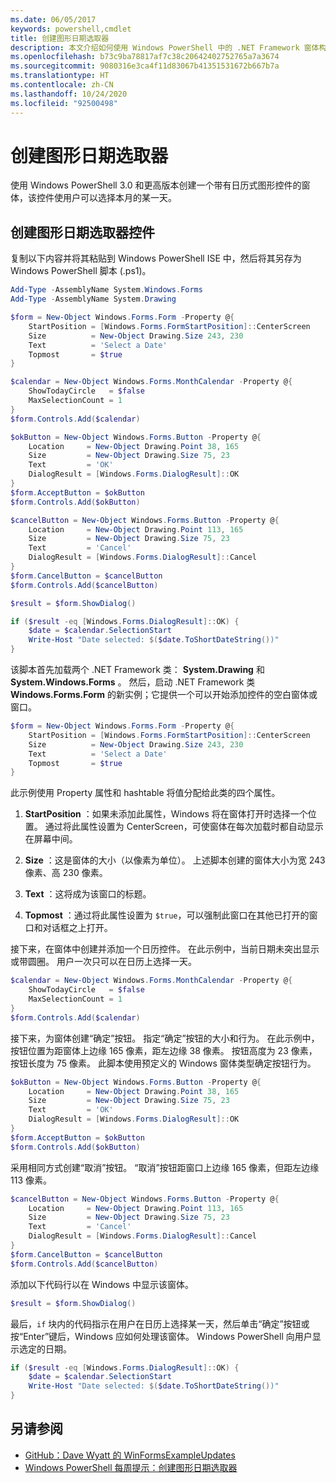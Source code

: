 ```yaml
---
ms.date: 06/05/2017
keywords: powershell,cmdlet
title: 创建图形日期选取器
description: 本文介绍如何使用 Windows PowerShell 中的 .NET Framework 窗体构建功能创建自定义日历式控件。
ms.openlocfilehash: b73c9ba78817af7c38c20642402752765a7a3674
ms.sourcegitcommit: 9080316e3ca4f11d83067b41351531672b667b7a
ms.translationtype: HT
ms.contentlocale: zh-CN
ms.lasthandoff: 10/24/2020
ms.locfileid: "92500498"
---
```

# <a name="creating-a-graphical-date-picker"></a>创建图形日期选取器

使用 Windows PowerShell 3.0 和更高版本创建一个带有日历式图形控件的窗体，该控件使用户可以选择本月的某一天。

## <a name="create-a-graphical-date-picker-control"></a>创建图形日期选取器控件

复制以下内容并将其粘贴到 Windows PowerShell ISE 中，然后将其另存为 Windows PowerShell 脚本 (.ps1)。

```powershell
Add-Type -AssemblyName System.Windows.Forms
Add-Type -AssemblyName System.Drawing

$form = New-Object Windows.Forms.Form -Property @{
    StartPosition = [Windows.Forms.FormStartPosition]::CenterScreen
    Size          = New-Object Drawing.Size 243, 230
    Text          = 'Select a Date'
    Topmost       = $true
}

$calendar = New-Object Windows.Forms.MonthCalendar -Property @{
    ShowTodayCircle   = $false
    MaxSelectionCount = 1
}
$form.Controls.Add($calendar)

$okButton = New-Object Windows.Forms.Button -Property @{
    Location     = New-Object Drawing.Point 38, 165
    Size         = New-Object Drawing.Size 75, 23
    Text         = 'OK'
    DialogResult = [Windows.Forms.DialogResult]::OK
}
$form.AcceptButton = $okButton
$form.Controls.Add($okButton)

$cancelButton = New-Object Windows.Forms.Button -Property @{
    Location     = New-Object Drawing.Point 113, 165
    Size         = New-Object Drawing.Size 75, 23
    Text         = 'Cancel'
    DialogResult = [Windows.Forms.DialogResult]::Cancel
}
$form.CancelButton = $cancelButton
$form.Controls.Add($cancelButton)

$result = $form.ShowDialog()

if ($result -eq [Windows.Forms.DialogResult]::OK) {
    $date = $calendar.SelectionStart
    Write-Host "Date selected: $($date.ToShortDateString())"
}
```

该脚本首先加载两个 .NET Framework 类： **System.Drawing** 和 **System.Windows.Forms** 。 然后，启动 .NET Framework 类 **Windows.Forms.Form** 的新实例；它提供一个可以开始添加控件的空白窗体或窗口。

```powershell
$form = New-Object Windows.Forms.Form -Property @{
    StartPosition = [Windows.Forms.FormStartPosition]::CenterScreen
    Size          = New-Object Drawing.Size 243, 230
    Text          = 'Select a Date'
    Topmost       = $true
}
```

此示例使用 Property 属性和 hashtable 将值分配给此类的四个属性。

1. **StartPosition** ：如果未添加此属性，Windows 将在窗体打开时选择一个位置。 通过将此属性设置为 CenterScreen，可使窗体在每次加载时都自动显示在屏幕中间。

2. **Size** ：这是窗体的大小（以像素为单位）。
   上述脚本创建的窗体大小为宽 243 像素、高 230 像素。

3. **Text** ：这将成为该窗口的标题。

4. **Topmost** ：通过将此属性设置为 `$true`，可以强制此窗口在其他已打开的窗口和对话框之上打开。

接下来，在窗体中创建并添加一个日历控件。
在此示例中，当前日期未突出显示或带圆圈。
用户一次只可以在日历上选择一天。

```powershell
$calendar = New-Object Windows.Forms.MonthCalendar -Property @{
    ShowTodayCircle   = $false
    MaxSelectionCount = 1
}
$form.Controls.Add($calendar)
```

接下来，为窗体创建“确定”按钮。  指定“确定”按钮的大小和行为。  在此示例中，按钮位置为距窗体上边缘 165 像素，距左边缘 38 像素。 按钮高度为 23 像素，按钮长度为 75 像素。 此脚本使用预定义的 Windows 窗体类型确定按钮行为。

```powershell
$okButton = New-Object Windows.Forms.Button -Property @{
    Location     = New-Object Drawing.Point 38, 165
    Size         = New-Object Drawing.Size 75, 23
    Text         = 'OK'
    DialogResult = [Windows.Forms.DialogResult]::OK
}
$form.AcceptButton = $okButton
$form.Controls.Add($okButton)
```

采用相同方式创建“取消”按钮。 
“取消”按钮距窗口上边缘 165 像素，但距左边缘 113 像素。

```powershell
$cancelButton = New-Object Windows.Forms.Button -Property @{
    Location     = New-Object Drawing.Point 113, 165
    Size         = New-Object Drawing.Size 75, 23
    Text         = 'Cancel'
    DialogResult = [Windows.Forms.DialogResult]::Cancel
}
$form.CancelButton = $cancelButton
$form.Controls.Add($cancelButton)
```

添加以下代码行以在 Windows 中显示该窗体。

```powershell
$result = $form.ShowDialog()
```

最后，`if` 块内的代码指示在用户在日历上选择某一天，然后单击“确定”按钮或按“Enter”键后，Windows 应如何处理该窗体。 Windows PowerShell 向用户显示选定的日期。

```powershell
if ($result -eq [Windows.Forms.DialogResult]::OK) {
    $date = $calendar.SelectionStart
    Write-Host "Date selected: $($date.ToShortDateString())"
}
```

## <a name="see-also"></a>另请参阅

- [GitHub：Dave Wyatt 的 WinFormsExampleUpdates](https://github.com/dlwyatt/WinFormsExampleUpdates)
- [Windows PowerShell 每周提示：创建图形日期选取器](/previous-versions/windows/it-pro/windows-powershell-1.0/ff730942(v=technet.10))
